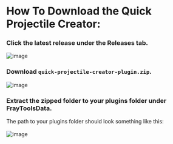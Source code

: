 # How To Download the Quick Projectile Creator:

### Click the latest release under the Releases tab.

![image](https://github.com/user-attachments/assets/0957edb4-f7d5-45eb-aef2-45978c24a7b2)

### Download `quick-projectile-creator-plugin.zip`.

![image](https://github.com/user-attachments/assets/ba3fa76e-aa34-4825-bd84-49d14e290512)


### Extract the zipped folder to your plugins folder under FrayToolsData.
The path to your plugins folder should look something like this: <br/> <br/>
![image](https://github.com/user-attachments/assets/1b01a988-df0b-4e95-9df7-e91d21c6f001)


